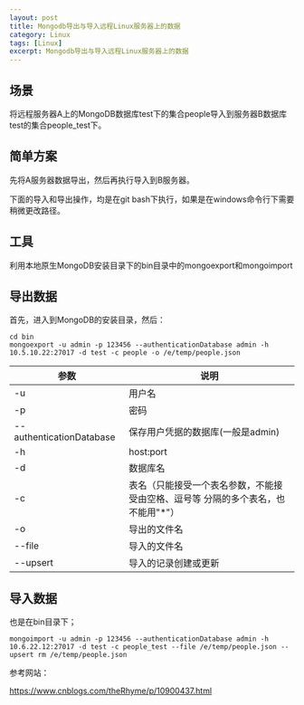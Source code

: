 ```yaml
---
layout: post
title: Mongodb导出与导入远程Linux服务器上的数据
category: Linux
tags: [Linux]
excerpt: Mongodb导出与导入远程Linux服务器上的数据
---
```


## 场景 ##

将远程服务器A上的MongoDB数据库test下的集合people导入到服务器B数据库test的集合people_test下。

## 简单方案 ##

先将A服务器数据导出，然后再执行导入到B服务器。

下面的导入和导出操作，均是在git bash下执行，如果是在windows命令行下需要稍微更改路径。

## 工具 ##

利用本地原生MongoDB安装目录下的bin目录中的mongoexport和mongoimport

## 导出数据 ##

首先，进入到MongoDB的安装目录，然后：

	cd bin
	mongoexport -u admin -p 123456 --authenticationDatabase admin -h 10.5.10.22:27017 -d test -c people -o /e/temp/people.json


|  参数   | 说明  | 
|  ----  | ----  |
| -u  | 用户名 |
| -p  | 密码 |
| --authenticationDatabase  | 保存用户凭据的数据库(一般是admin) |
| -h  | host:port |
| -d  | 数据库名 |
| -c  | 表名（只能接受一个表名参数，不能接受由空格、逗号等 分隔的多个表名，也不能用"*"） | 
| -o  | 导出的文件名 |
| --file  | 导入的文件名 |
| --upsert  | 导入的记录创建或更新 |


## 导入数据 ##

也是在bin目录下；

	mongoimport -u admin -p 123456 --authenticationDatabase admin -h 10.6.22.12:27017 -d test -c people_test --file /e/temp/people.json --upsert rm /e/temp/people.json


参考网站：

<https://www.cnblogs.com/theRhyme/p/10900437.html>
